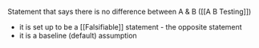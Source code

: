 Statement that says there is no difference between A & B ([[A B Testing]])
- it is set up to be a [[Falsifiable]] statement - the opposite statement
- it is a baseline (default) assumption